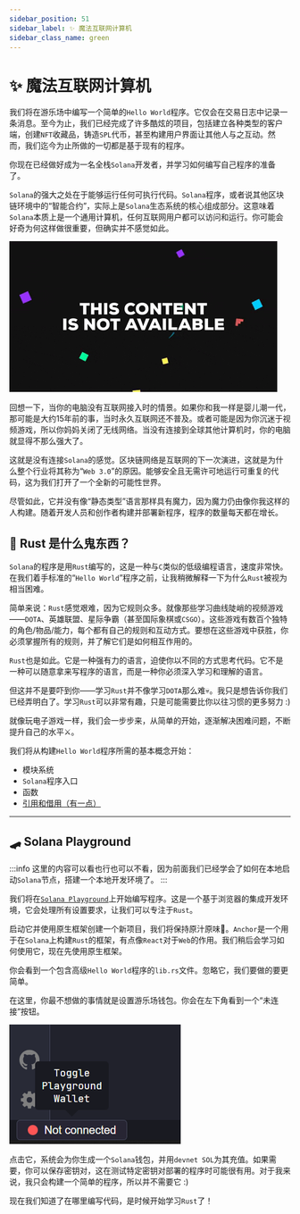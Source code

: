 ```yaml
---
sidebar_position: 51
sidebar_label: ✨ 魔法互联网计算机
sidebar_class_name: green
---
```


# ✨ 魔法互联网计算机

我们将在游乐场中编写一个简单的`Hello World`程序。它仅会在交易日志中记录一条消息。至今为止，我们已经完成了许多酷炫的项目，包括建立各种类型的客户端，创建`NFT`收藏品，铸造`SPL`代币，甚至构建用户界面让其他人与之互动。然而，我们迄今为止所做的一切都是基于现有的程序。

你现在已经做好成为一名全栈`Solana`开发者，并学习如何编写自己程序的准备了。

`Solana`的强大之处在于能够运行任何可执行代码。`Solana`程序，或者说其他区块链环境中的“智能合约”，实际上是`Solana`生态系统的核心组成部分。这意味着`Solana`本质上是一个通用计算机，任何互联网用户都可以访问和运行。你可能会好奇为何这样做很重要，但确实并不感觉如此。

![](./img/giphy.gif)

回想一下，当你的电脑没有互联网接入时的情景。如果你和我一样是婴儿潮一代，那可能是大约15年前的事，当时永久互联网还不普及。或者可能是因为你沉迷于视频游戏，所以你妈妈关闭了无线网络。当没有连接到全球其他计算机时，你的电脑就显得不那么强大了。

这就是没有连接`Solana`的感觉。区块链网络是互联网的下一次演进，这就是为什么整个行业将其称为“`Web 3.0`”的原因。能够安全且无需许可地运行可重复的代码，这为我们打开了一个全新的可能性世界。

尽管如此，它并没有像“静态类型”语言那样具有魔力，因为魔力仍由像你我这样的人构建。随着开发人员和创作者构建并部署新程序，程序的数量每天都在增长。

## 🤔 Rust 是什么鬼东西？

`Solana`的程序是用`Rust`编写的，这是一种与`C`类似的低级编程语言，速度非常快。在我们着手标准的“`Hello World`”程序之前，让我稍微解释一下为什么`Rust`被视为相当困难。

简单来说：`Rust`感觉艰难，因为它规则众多。就像那些学习曲线陡峭的视频游戏——`DOTA`、英雄联盟、星际争霸（甚至国际象棋或`CSGO`）。这些游戏有数百个独特的角色/物品/能力，每个都有自己的规则和互动方式。要想在这些游戏中获胜，你必须掌握所有的规则，并了解它们是如何相互作用的。

`Rust`也是如此。它是一种强有力的语言，迫使你以不同的方式思考代码。它不是一种可以随意拿来写程序的语言，而是一种你必须深入学习和理解的语言。

但这并不是要吓到你——学习`Rust`并不像学习`DOTA`那么难💀。我只是想告诉你我们已经弄明白了。学习`Rust`可以非常有趣，只是可能需要比你以往习惯的更多努力 :)

就像玩电子游戏一样，我们会一步步来，从简单的开始，逐渐解决困难问题，不断提升自己的水平⚔️。

我们将从构建`Hello World`程序所需的基本概念开始：

- 模块系统
- `Solana`程序入口
- 函数
- [引用和借用（有一点）](https://doc.rust-lang.org/book/ch04-00-understanding-ownership.html)

---

## 🛹 Solana Playground


:::info
这里的内容可以看也行也可以不看，因为前面我们已经学会了如何在本地启动`Solana`节点，搭建一个本地开发环境了。
:::


我们将在[`Solana Playground`](https://beta.solpg.io/)上开始编写程序。这是一个基于浏览器的集成开发环境，它会处理所有设置要求，让我们可以专注于`Rust`。

启动它并使用原生框架创建一个新项目，我们将保持原汁原味🌼。`Anchor`是一个用于在`Solana`上构建`Rust`的框架，有点像`React`对于`Web`的作用。我们稍后会学习如何使用它，现在先使用原生框架。

你会看到一个包含高级`Hello World`程序的`lib.rs`文件。忽略它，我们要做的要更简单。

在这里，你最不想做的事情就是设置游乐场钱包。你会在左下角看到一个“未连接”按钮。

![](./img/solana-playground.png)

点击它，系统会为你生成一个`Solana`钱包，并用`devnet SOL`为其充值。如果需要，你可以保存密钥对，这在测试特定密钥对部署的程序时可能很有用。对于我来说，我只会构建一个简单的程序，所以并不需要它 :)


现在我们知道了在哪里编写代码，是时候开始学习`Rust`了！
